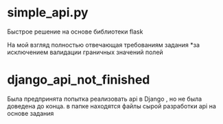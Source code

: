 # simple_api.py
Быстрое решение на основе библиотеки flask 

На мой взгляд полностью отвечающая требованиям задания
*за исключением валидации граничных значений полей

# django_api_not_finished
Была предпринята попытка реализовать api в Django , но не была доведена до конца.
в папке находятся файлы сырой разработки api на основе задания 
